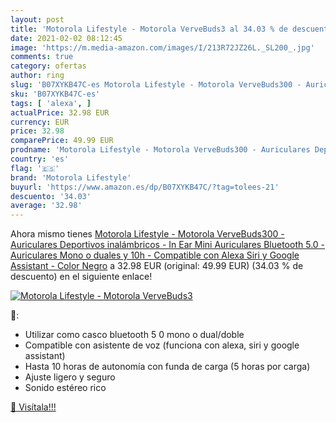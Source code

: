 ```yaml
---
layout: post
title: 'Motorola Lifestyle - Motorola VerveBuds3 al 34.03 % de descuento'
date: 2021-02-02 08:12:45
image: 'https://m.media-amazon.com/images/I/213R72JZ26L._SL200_.jpg'
comments: true
category: ofertas
author: ring
slug: 'B07XYKB47C-es Motorola Lifestyle - Motorola VerveBuds300 - Auriculares...'
sku: 'B07XYKB47C-es'
tags: [ 'alexa', ]
actualPrice: 32.98 EUR
currency: EUR
price: 32.98
comparePrice: 49.99 EUR
prodname: 'Motorola Lifestyle - Motorola VerveBuds300 - Auriculares Deportivos inalámbricos - In Ear Mini Auriculares Bluetooth 5.0 - Auriculares Mono o duales y 10h - Compatible con Alexa  Siri y Google Assistant - Color Negro'
country: 'es'
flag: '🇪🇸'
brand: 'Motorola Lifestyle'
buyurl: 'https://www.amazon.es/dp/B07XYKB47C/?tag=tolees-21'
descuento: '34.03'
average: '32.98'
---
```


Ahora mismo tienes [Motorola Lifestyle - Motorola VerveBuds300 - Auriculares Deportivos inalámbricos - In Ear Mini Auriculares Bluetooth 5.0 - Auriculares Mono o duales y 10h - Compatible con Alexa  Siri y Google Assistant - Color Negro](https://www.amazon.es/dp/B07XYKB47C/?tag=tolees-21) a 32.98 EUR (original: 49.99 EUR) (34.03 %  de descuento) en el siguiente enlace!

[![Motorola Lifestyle - Motorola VerveBuds3](https://m.media-amazon.com/images/I/213R72JZ26L._SL200_.jpg)](https://www.amazon.es/dp/B07XYKB47C/?tag=tolees-21)

🔎:

- Utilizar como casco bluetooth 5 0 mono o dual/doble
- Compatible con asistente de voz (funciona con alexa, siri y google assistant)
- Hasta 10 horas de autonomía con funda de carga (5 horas por carga)
- Ajuste ligero y seguro
- Sonido estéreo rico

[🛒 Visítala!!!](https://www.amazon.es/dp/B07XYKB47C/?tag=tolees-21)
